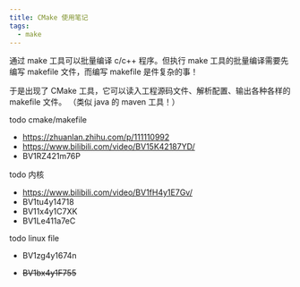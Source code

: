 ```yaml
---
title: CMake 使用笔记
tags:
  - make
---
```


通过 make 工具可以批量编译 c/c++ 程序。但执行 make 工具的批量编译需要先编写 makefile 文件，而编写 makefile 是件复杂的事！

于是出现了 CMake 工具，它可以读入工程源码文件、解析配置、输出各种各样的 makefile 文件。 （类似 java 的 maven 工具！）

todo cmake/makefile

+ https://zhuanlan.zhihu.com/p/111110992
+ https://www.bilibili.com/video/BV15K42187YD/
+ BV1RZ421m76P

todo 内核

+ https://www.bilibili.com/video/BV1fH4y1E7Gv/
+ BV1tu4y14718
+ BV11x4y1C7XK
+ BV1Le411a7eC

todo linux file

+ BV1zg4y1674n

+ ~~BV1bx4y1F755~~
